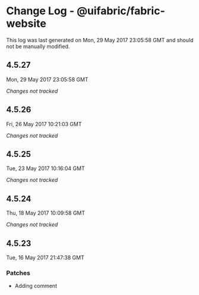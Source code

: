 # Change Log - @uifabric/fabric-website

This log was last generated on Mon, 29 May 2017 23:05:58 GMT and should not be manually modified.

## 4.5.27
Mon, 29 May 2017 23:05:58 GMT

*Changes not tracked*

## 4.5.26
Fri, 26 May 2017 10:21:03 GMT

*Changes not tracked*

## 4.5.25
Tue, 23 May 2017 10:16:04 GMT

*Changes not tracked*

## 4.5.24
Thu, 18 May 2017 10:09:58 GMT

*Changes not tracked*

## 4.5.23
Tue, 16 May 2017 21:47:38 GMT

### Patches

- Adding comment


